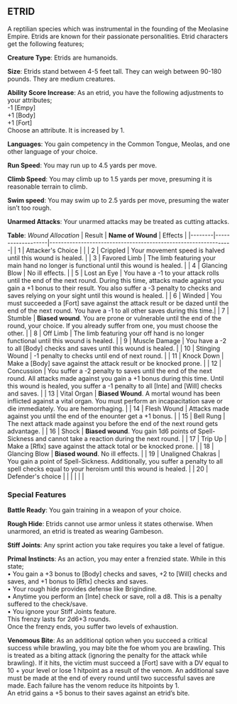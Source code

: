 ## ETRID
A reptilian species which was instrumental in the founding of the Meolasine Empire. Etrids are known for their passionate personalities. Etrid characters get the following features;

**Creature Type**: Etrids are humanoids.

**Size**: Etrids stand between 4-5 feet tall. They can weigh between 90-180 pounds. They are medium creatures.

**Ability Score Increase**: As an etrid, you have the following adjustments to your attributes;  
 -1 [Empy]  
 +1 [Body]  
 +1 [Fort]  
 Choose an attribute. It is increased by 1.

**Languages**: You gain competency in the Common Tongue, Meolas, and one other language of your choice.

**Run Speed**: You may run up to 4.5 yards per move.

**Climb Speed**: You may climb up to 1.5 yards per move, presuming it is reasonable terrain to climb.

**Swim speed**: You may swim up to 2.5 yards per move, presuming the water isn’t too rough.

**Unarmed Attacks**: Your unarmed attacks may be treated as cutting attacks.

**Table**: *Wound Allocation*
| Result | **Name of Wound** | Effects                                                        |
|--------|-------------------|----------------------------------------------------------------|
|   1    | Attacker's Choice |                                                                |
|   2    | Crippled          | Your movement speed is halved until this wound is healed.      |
|   3    | Favored Limb      | The limb featuring your main hand no longer is functional until this wound is healed. |
|   4    | Glancing Blow       | No ill effects. |
|   5    | Lost an Eye       | You have a -1 to your attack rolls until the end of the next round. During this time, attacks made against you gain a +1 bonus to their result. You also suffer a -3 penalty to checks and saves relying on your sight until this wound is healed. |
|   6    | Winded            | You must succeeded a [Fort] save against the attack result or be dazed until the end of the next round. You have a -1 to all other saves during this time.|
|   7    | Stumble | **Biased wound**. You are prone or vulnerable until the end of the round, your choice. If you already suffer from one, you must choose the other. |
|   8    | Off Limb | The limb featuring your off hand is no longer functional until this wound is healed. |
|   9    | Muscle Damage     | You have a -2 to all [Body] checks and saves until this wound is healed. |
|   10   | Stinging Wound    | -1 penalty to checks until end of next round. |
|   11   | Knock Down | Make a [Body] save against the attack result  or be knocked prone. |
|   12   | Concussion | You suffer a -2 penalty to saves until the end of the next round. All attacks made against you gain a +1 bonus during this time. Until this wound is healed, you suffer a -1 penalty to all [Inte] and [Will] checks and saves. |
|   13   | Vital Organ | **Biased Wound**. A mortal wound has been inflicted against a vital organ. You must perform an incapacitation save or die immediately. You are hemorrhaging. |
|   14   | Flesh Wound | Attacks made against you until the end of the enounter get a +1 bonus. |
|   15   | Bell Rung | The next attack made against you before the end of the next round gets advantage.  |
|   16   | Shock | **Biased wound**. You gain 1d6 points of Spell-Sickness and cannot take a reaction during the next round. |
|   17   | Trip Up           | Make a [Rflx] save against the attack total or be knocked prone.                                  |
|   18   | Glancing Blow | **Biased wound**. No ill effects. |
|   19   | Unaligned Chakras | You gain a point of Spell-Sickness. Additionally, you suffer a penalty to all spell checks equal to your heroism until this wound is healed. |
|   20   | Defender's choice |                                   |
|        |                                                |                                   |

### Special Features

**Battle Ready**: You gain training in a weapon of your choice.

**Rough Hide**: Etrids cannot use armor unless it states otherwise. When unarmored, an etrid is treated as wearing Gambeson.

**Stiff Joints**: Any sprint action you take requires you take a level of fatigue.

**Primal Instincts**: As an action, you may enter a frenzied state. While in this state;  
 • You gain a +3 bonus to [Body] checks and saves, +2 to [Will] checks and saves, and +1 bonus to [Rflx] checks and saves.  
 • Your rough hide provides defense like Brigindine.  
 • Anytime you perform an [Inte] check or save, roll a d8. This is a penalty suffered to the check/save.  
 • You ignore your Stiff Joints feature.  
This frenzy lasts for 2d6+3 rounds.  
Once the frenzy ends, you suffer two levels of exhaustion.

**Venomous Bite**: As an additional option when you succeed a critical success while brawling, you may bite the foe whom you are brawling. This is treated as a biting attack (ignoring the penalty for the attack while brawling). If it hits, the victim must succeed a [Fort] save with a DV equal to 10 + your level or lose 1 hitpoint as a result of the venom. An additional save must be made at the end of every round until two successful saves are made. Each failure has the venom reduce its hitpoints by 1.  
An etrid gains a +5 bonus to their saves against an etrid’s bite.
